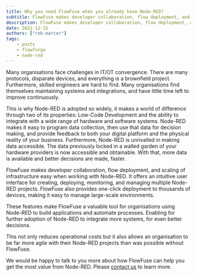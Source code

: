 ```yaml
---
title: Why you need FlowFuse when you already have Node-RED?
subtitle: FlowFuse makes developer collaboration, flow deployment, and scaling of infrastructure easy when working with Node-RED
description: FlowFuse makes developer collaboration, flow deployment, and scaling of infrastructure easy when working with Node-RED
date: 2022-12-15
authors: ["rob-marcer"]
tags:
    - posts
    - flowforge
    - node-red
---
```


Many organisations face challenges in IT/OT convergence. There are many protocols, disparate devices, and everything is a brownfield project. Furthermore, skilled engineers are hard to find. Many organisations find themselves maintaining systems and integrations, and have little time left to improve continuously.

<!--more-->

This is why Node-RED is adopted so widely, it makes a world of difference through two of its properties: Low-Code Development and the ability to integrate with a wide range of hardware and software systems. Node-RED makes it easy to program data collection, then use that data for decision making, and provide feedback to both your digital platform and the physical reality of your business. Furthermore, Node-RED is unrivalled in making data accessible. The data previously locked in a walled garden of your hardware providers is now accessible and obtainable. With that, more data is available and better decisions are made, faster.

FlowFuse makes developer collaboration, flow deployment, and scaling of infrastructure easy when working with Node-RED. It offers an intuitive user interface for creating, deploying, monitoring, and managing multiple Node-RED projects. FlowFuse also provides one-click deployment to thousands of devices, making it easy to manage large-scale environments. 

These features make FlowFuse a valuable tool for organisations using Node-RED to build applications and automate processes. Enabling for further adoption of Node-RED to integrate more systems, for even better decisions.

This not only reduces operational costs but it also allows an organisation to be far more agile with their Node-RED projects than was possible without FlowFuse.

We would be happy to talk to you more about how FlowFuse can help you get the most value from Node-RED. Please [contact us](https://flowforge.com/contact-us/) to learn more.
